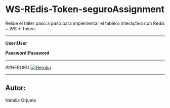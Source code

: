 # WS-REdis-Token-seguroAssignment

Relice el taller paso a paso para implementar el tablero interactivo con Redis + WS + Token.

----
**User:User**

**Password:Password**

----

##HEROKU 
[![Heroku](https://www.herokucdn.com/deploy/button.png)](https://seguroassignment.herokuapp.com/)

___

## Autor:
Natalia Orjuela
